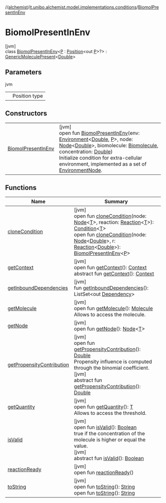 //[alchemist](../../../index.md)/[it.unibo.alchemist.model.implementations.conditions](../index.md)/[BiomolPresentInEnv](index.md)

# BiomolPresentInEnv

[jvm]\
class [BiomolPresentInEnv](index.md)<[P](index.md) : [Position](../../it.unibo.alchemist.model.interfaces/-position/index.md)<out [P](../../it.unibo.alchemist.model.implementations.environments/-abstract2-d-environment/index.md)>?> : [GenericMoleculePresent](../-generic-molecule-present/index.md)<[Double](https://docs.oracle.com/javase/8/docs/api/java/lang/Double.html)>

## Parameters

jvm

| | |
|---|---|
| <P> | Position type |

## Constructors

| | |
|---|---|
| [BiomolPresentInEnv](-biomol-present-in-env.md) | [jvm]<br>open fun [BiomolPresentInEnv](-biomol-present-in-env.md)(env: [Environment](../../it.unibo.alchemist.model.interfaces/-environment/index.md)<[Double](https://docs.oracle.com/javase/8/docs/api/java/lang/Double.html), [P](../../it.unibo.alchemist.model.implementations.environments/-abstract2-d-environment/index.md)>, node: [Node](../../it.unibo.alchemist.model.interfaces/-node/index.md)<[Double](https://docs.oracle.com/javase/8/docs/api/java/lang/Double.html)>, biomolecule: [Biomolecule](../../it.unibo.alchemist.model.implementations.molecules/-biomolecule/index.md), concentration: [Double](https://docs.oracle.com/javase/8/docs/api/java/lang/Double.html))<br>Initialize condition for extra-cellular environment, implemented as a set of [EnvironmentNode](../../it.unibo.alchemist.model.interfaces/-environment-node/index.md). |

## Functions

| Name | Summary |
|---|---|
| [cloneCondition](../-abstract-condition/clone-condition.md) | [jvm]<br>open fun [cloneCondition](../-abstract-condition/clone-condition.md)(node: [Node](../../it.unibo.alchemist.model.interfaces/-node/index.md)<[T](../-neighborhood-present/index.md)>, reaction: [Reaction](../../it.unibo.alchemist.model.interfaces/-reaction/index.md)<[T](../-neighborhood-present/index.md)>): [Condition](../../it.unibo.alchemist.model.interfaces/-condition/index.md)<[T](../-neighborhood-present/index.md)><br>open fun [cloneCondition](clone-condition.md)(node: [Node](../../it.unibo.alchemist.model.interfaces/-node/index.md)<[Double](https://docs.oracle.com/javase/8/docs/api/java/lang/Double.html)>, r: [Reaction](../../it.unibo.alchemist.model.interfaces/-reaction/index.md)<[Double](https://docs.oracle.com/javase/8/docs/api/java/lang/Double.html)>): [BiomolPresentInEnv](index.md)<[P](../../it.unibo.alchemist.model.implementations.environments/-abstract2-d-environment/index.md)> |
| [getContext](get-context.md) | [jvm]<br>open fun [getContext](get-context.md)(): [Context](../../it.unibo.alchemist.model.interfaces/-context/index.md)<br>abstract fun [getContext](../../it.unibo.alchemist.model.interfaces/-condition/get-context.md)(): [Context](../../it.unibo.alchemist.model.interfaces/-context/index.md) |
| [getInboundDependencies](../-abstract-condition/get-inbound-dependencies.md) | [jvm]<br>fun [getInboundDependencies](../-abstract-condition/get-inbound-dependencies.md)(): ListSet<out [Dependency](../../it.unibo.alchemist.model.interfaces/-dependency/index.md)> |
| [getMolecule](index.md#-310434243%2FFunctions%2F-267951372) | [jvm]<br>open fun [getMolecule](index.md#-310434243%2FFunctions%2F-267951372)(): [Molecule](../../it.unibo.alchemist.model.interfaces/-molecule/index.md)<br>Allows to access the molecule. |
| [getNode](../-lsa-standard-condition/index.md#-1460695024%2FFunctions%2F-267951372) | [jvm]<br>open fun [getNode](../-lsa-standard-condition/index.md#-1460695024%2FFunctions%2F-267951372)(): [Node](../../it.unibo.alchemist.model.interfaces/-node/index.md)<[T](../-neighborhood-present/index.md)> |
| [getPropensityContribution](get-propensity-contribution.md) | [jvm]<br>open fun [getPropensityContribution](get-propensity-contribution.md)(): [Double](https://kotlinlang.org/api/latest/jvm/stdlib/kotlin/-double/index.html)<br>Propensity influence is computed through the binomial coefficient.<br>[jvm]<br>abstract fun [getPropensityContribution](../../it.unibo.alchemist.model.interfaces/-condition/get-propensity-contribution.md)(): [Double](https://kotlinlang.org/api/latest/jvm/stdlib/kotlin/-double/index.html) |
| [getQuantity](../-generic-molecule-present/get-quantity.md) | [jvm]<br>open fun [getQuantity](../-generic-molecule-present/get-quantity.md)(): [T](../-neighborhood-present/index.md)<br>Allows to access the threshold. |
| [isValid](is-valid.md) | [jvm]<br>open fun [isValid](is-valid.md)(): [Boolean](https://kotlinlang.org/api/latest/jvm/stdlib/kotlin/-boolean/index.html)<br>true if the concentration of the molecule is higher or equal the value.<br>[jvm]<br>abstract fun [isValid](../../it.unibo.alchemist.model.interfaces/-condition/is-valid.md)(): [Boolean](https://kotlinlang.org/api/latest/jvm/stdlib/kotlin/-boolean/index.html) |
| [reactionReady](../../it.unibo.alchemist.model.interfaces/-condition/reaction-ready.md) | [jvm]<br>open fun [reactionReady](../../it.unibo.alchemist.model.interfaces/-condition/reaction-ready.md)() |
| [toString](../-abstract-condition/to-string.md) | [jvm]<br>open fun [toString](../-abstract-condition/to-string.md)(): [String](https://docs.oracle.com/javase/8/docs/api/java/lang/String.html)<br>open fun [toString](../-generic-molecule-present/to-string.md)(): [String](https://docs.oracle.com/javase/8/docs/api/java/lang/String.html) |
